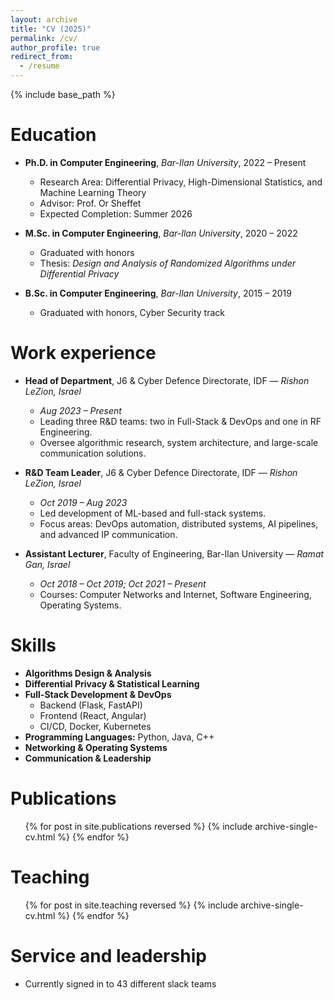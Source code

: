 ```yaml
---
layout: archive
title: "CV (2025)"
permalink: /cv/
author_profile: true
redirect_from:
  - /resume
---
```


{% include base_path %}

Education
======
* **Ph.D. in Computer Engineering**, *Bar-Ilan University*, 2022 – Present  
  * Research Area: Differential Privacy, High-Dimensional Statistics, and Machine Learning Theory  
  * Advisor: Prof. Or Sheffet  
  * Expected Completion: Summer 2026  

* **M.Sc. in Computer Engineering**, *Bar-Ilan University*, 2020 – 2022  
  * Graduated with honors  
  * Thesis: *Design and Analysis of Randomized Algorithms under Differential Privacy*  

* **B.Sc. in Computer Engineering**, *Bar-Ilan University*, 2015 – 2019  
  * Graduated with honors, Cyber Security track  

Work experience
======
* **Head of Department**, J6 & Cyber Defence Directorate, IDF — *Rishon LeZion, Israel*  
  * *Aug 2023 – Present*  
  * Leading three R&D teams: two in Full-Stack & DevOps and one in RF Engineering.  
  * Oversee algorithmic research, system architecture, and large-scale communication solutions.  

* **R&D Team Leader**, J6 & Cyber Defence Directorate, IDF — *Rishon LeZion, Israel*  
  * *Oct 2019 – Aug 2023*  
  * Led development of ML-based and full-stack systems.  
  * Focus areas: DevOps automation, distributed systems, AI pipelines, and advanced IP communication.  

* **Assistant Lecturer**, Faculty of Engineering, Bar-Ilan University — *Ramat Gan, Israel*  
  * *Oct 2018 – Oct 2019; Oct 2021 – Present*  
  * Courses: Computer Networks and Internet, Software Engineering, Operating Systems.  
  
Skills
======
* **Algorithms Design & Analysis**
* **Differential Privacy & Statistical Learning**
* **Full-Stack Development & DevOps**
  * Backend (Flask, FastAPI)
  * Frontend (React, Angular)
  * CI/CD, Docker, Kubernetes
* **Programming Languages:** Python, Java, C++
* **Networking & Operating Systems**
* **Communication & Leadership**

Publications
======
  <ul>{% for post in site.publications reversed %}
    {% include archive-single-cv.html %}
  {% endfor %}</ul>
  
<!-- Talks
======
  <ul>{% for post in site.talks reversed %}
    {% include archive-single-talk-cv.html  %}
  {% endfor %}</ul> -->
  
Teaching
======
  <ul>{% for post in site.teaching reversed %}
    {% include archive-single-cv.html %}
  {% endfor %}</ul>
  
Service and leadership
======
* Currently signed in to 43 different slack teams

